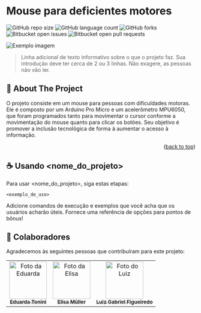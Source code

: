 # Mouse para deficientes motores

![GitHub repo size](https://img.shields.io/github/repo-size/iuricode/README-template?style=for-the-badge)
![GitHub language count](https://img.shields.io/github/languages/count/iuricode/README-template?style=for-the-badge)
![GitHub forks](https://img.shields.io/github/forks/iuricode/README-template?style=for-the-badge)
![Bitbucket open issues](https://img.shields.io/bitbucket/issues/iuricode/README-template?style=for-the-badge)
![Bitbucket open pull requests](https://img.shields.io/bitbucket/pr-raw/iuricode/README-template?style=for-the-badge)

<img src="imagem.png" alt="Exemplo imagem">

> Linha adicional de texto informativo sobre o que o projeto faz. Sua introdução deve ter cerca de 2 ou 3 linhas. Não exagere, as pessoas não vão ler.


## 🚀 About The Project

O projeto consiste em um mouse para pessoas com dificuldades motoras. Ele é composto por um Arduino Pro Micro e um acelerômetro MPU6050, que foram programados tanto para movimentar o cursor conforme a movimentação do mouse quanto para clicar os botões. Seu objetivo é promover a inclusão tecnológica de forma à aumentar o acesso à informação.

<p align="right">(<a href="#readme-top">back to top</a>)</p>


## ☕ Usando <nome_do_projeto>

Para usar <nome_do_projeto>, siga estas etapas:

```
<exemplo_de_uso>
```

Adicione comandos de execução e exemplos que você acha que os usuários acharão úteis. Fornece uma referência de opções para pontos de bônus!


## 🤝 Colaboradores

Agradecemos às seguintes pessoas que contribuíram para este projeto:

<table>
  <tr>
    <td align="center">
      <a href="#" title="Eduarda">
        <img src="https://avatars.githubusercontent.com/u/142348902?v=4" width="100px;" alt="Foto da Eduarda"/><br>
        <sub>
          <b>Eduarda Tonini</b>
        </sub>
      </a>
    </td>
    <td align="center">
      <a href="#" title="Elisa">
        <img src="https://avatars.githubusercontent.com/u/136653897?v=4" width="100px;" alt="Foto da Elisa"/><br>
        <sub>
          <b>Elisa Müller</b>
        </sub>
      </a>
    </td>
    <td align="center">
      <a href="#" title="Luiz">
        <img src="https://avatars.githubusercontent.com/u/91852564?v=4" width="100px;" alt="Foto do Luiz"/><br>
        <sub>
          <b>Luiz Gabriel Figueiredo</b>
        </sub>
      </a>
    </td>
  </tr>
</table>

